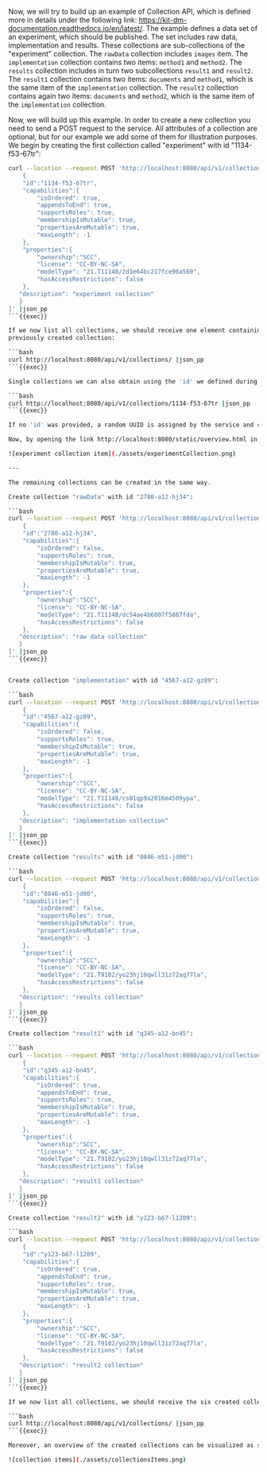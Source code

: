 Now, we will try to build up an example of Collection API, 
which is defined more in details under the following link: https://kit-dm-documentation.readthedocs.io/en/latest/. 
The example defines a data set of an experiment, which should be published. 
The set includes raw data, implementation and results. 
These collections are sub-collections of the "experiment" collection. 
The `rawData` collection includes `images` item. 
The `implementation` collection contains two items: `method1` and `method2`. 
The `results` collection includes in turn two subcollections `result1` and `result2`. 
The `result1` collection contains two items: `documents` and `method1`, 
which is the same item of the `implementation` collection. The `result2` collection contains again two 
items: `documents` and `method2`, which is the same item of the `implementation` collection.

Now, we will build up this example. In order to create a new collection you need to send a POST request to the service. 
All attributes of a collection are optional, but for our example we add some of them
for illustration purposes. We begin by creating the first collection called "experiment" with id "1134-f53-67tr":

```bash
curl --location --request POST 'http://localhost:8080/api/v1/collections/' --header 'Content-Type: application/json' --data-raw '[
    {
    "id":"1134-f53-67tr",
    "capabilities":{
        "isOrdered": true,
        "appendsToEnd": true,
        "supportsRoles": true,
        "membershipIsMutable": true,
        "propertiesAreMutable": true,
        "maxLength": -1
    },
    "properties":{
        "ownership":"SCC",
        "license": "CC-BY-NC-SA",
        "modelType": "21.T11148/2d1e64bc217fce96a569",
        "hasAccessRestrictions": false
    },
   "description": "experiment collection"
   }
]' |json_pp 
```{{exec}}

If we now list all collections, we should receive one element containing the 
previously created collection:

```bash
curl http://localhost:8080/api/v1/collections/ |json_pp
```{{exec}}

Single collections we can also obtain using the 'id' we defined during the creation process:

```bash
curl http://localhost:8080/api/v1/collections/1134-f53-67tr |json_pp
```{{exec}}

If no 'id' was provided, a random UUID is assigned by the service and can be used in the same way.

Now, by opening the link http://localhost:8080/static/overview.html in the browser, you can visualize the created collection and list all its attributes by selecting it as shown below:

![experiment collection item](./assets/experimentCollection.png)

---

The remaining collections can be created in the same way. 

Create collection "rawData" with id "2780-a12-hj34":

```bash
curl --location --request POST 'http://localhost:8080/api/v1/collections/' --header 'Content-Type: application/json' --data-raw '[
    {
    "id":"2780-a12-hj34",
    "capabilities":{
        "isOrdered": false,
        "supportsRoles": true,
        "membershipIsMutable": true,
        "propertiesAreMutable": true,
        "maxLength": -1
    },
    "properties":{
        "ownership":"SCC",
        "license": "CC-BY-NC-SA",
        "modelType": "21.T11148/dc54ae4b6807f5887fda",
        "hasAccessRestrictions": false
    },
   "description": "raw data collection"
   }
]' |json_pp
```{{exec}}


Create collection "implementation" with id "4567-a12-gz89":

```bash
curl --location --request POST 'http://localhost:8080/api/v1/collections/' --header 'Content-Type: application/json' --data-raw '[
    {
    "id":"4567-a12-gz89",
    "capabilities":{
        "isOrdered": false,
        "supportsRoles": true,
        "membershipIsMutable": true,
        "propertiesAreMutable": true,
        "maxLength": -1
    },
    "properties":{
        "ownership":"SCC",
        "license": "CC-BY-NC-SA",
        "modelType": "21.T11148/cs01qp9a2016m4509ypa",
        "hasAccessRestrictions": false
    },
   "description": "implementation collection"
   }
]' |json_pp
```{{exec}}

Create collection "results" with id "0846-m51-jd00":

```bash
curl --location --request POST 'http://localhost:8080/api/v1/collections/' --header 'Content-Type: application/json' --data-raw '[
    {
    "id":"0846-m51-jd00",
    "capabilities":{
        "isOrdered": false,
        "supportsRoles": true,
        "membershipIsMutable": true,
        "propertiesAreMutable": true,
        "maxLength": -1
    },
    "properties":{
        "ownership":"SCC",
        "license": "CC-BY-NC-SA",
        "modelType": "21.T9102/yo23hj10qwll31z72aq77la",
        "hasAccessRestrictions": false
    },
   "description": "results collection"
   }
]' |json_pp
```{{exec}}

Create collection "result1" with id "q345-a12-bn45":

```bash
curl --location --request POST 'http://localhost:8080/api/v1/collections/' --header 'Content-Type: application/json' --data-raw '[
    {
    "id":"q345-a12-bn45",
    "capabilities":{
        "isOrdered": true,
        "appendsToEnd": true,
        "supportsRoles": true,
        "membershipIsMutable": true,
        "propertiesAreMutable": true,
        "maxLength": -1
    },
    "properties":{
        "ownership":"SCC",
        "license": "CC-BY-NC-SA",
        "modelType": "21.T9102/yo23hj10qwll31z72aq77la",
        "hasAccessRestrictions": false
    },
   "description": "result1 collection"
   }
]' |json_pp
```{{exec}}

Create collection "result2" with id "y123-b67-l1209":

```bash
curl --location --request POST 'http://localhost:8080/api/v1/collections/' --header 'Content-Type: application/json' --data-raw '[
    {
    "id":"y123-b67-l1209",
    "capabilities":{
        "isOrdered": true,
        "appendsToEnd": true,
        "supportsRoles": true,
        "membershipIsMutable": true,
        "propertiesAreMutable": true,
        "maxLength": -1
    },
    "properties":{
        "ownership":"SCC",
        "license": "CC-BY-NC-SA",
        "modelType": "21.T9102/yo23hj10qwll31z72aq77la",
        "hasAccessRestrictions": false
    },
   "description": "result2 collection"
   }
]' |json_pp
```{{exec}}

If we now list all collections, we should receive the six created collection:

```bash
curl http://localhost:8080/api/v1/collections/ |json_pp
```{{exec}}

Moreover, an overview of the created collections can be visualized as show in the picture below:

![collection items](./assets/collectionsItems.png)
